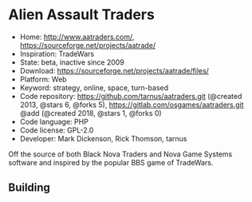 # Alien Assault Traders

- Home: http://www.aatraders.com/, https://sourceforge.net/projects/aatrade/
- Inspiration: TradeWars
- State: beta, inactive since 2009
- Download: https://sourceforge.net/projects/aatrade/files/
- Platform: Web
- Keyword: strategy, online, space, turn-based
- Code repository: https://github.com/tarnus/aatraders.git (@created 2013, @stars 6, @forks 5), https://gitlab.com/osgames/aatraders.git @add (@created 2018, @stars 1, @forks 0)
- Code language: PHP
- Code license: GPL-2.0
- Developer: Mark Dickenson, Rick Thomson, tarnus

Off the source of both Black Nova Traders and Nova Game Systems software and inspired by the popular BBS game of TradeWars.

## Building
